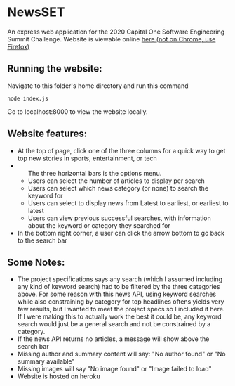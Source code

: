 # NewsSET

An express web application for the 2020 Capital One Software Engineering Summit Challenge. Website is viewable online 
<a href= "https://phuang-newsset-ses.herokuapp.com/" target = "_blank">here (not on Chrome, use Firefox)</a>
## Running the website:
Navigate to this folder's home directory and run this command
```
node index.js
```
Go to localhost:8000 to view the website locally.

## Website features:
<ul>
<li>At the top of page, click one of the three columns for a quick way to get top new stories in sports, entertainment, or tech</li>
<li><ul>The three horizontal bars is the options menu.
<li>Users can select the number of articles to display per search</li>
<li>Users can select which news category (or none) to search the keyword for</li>
<li>Users can select to display news from Latest to earliest, or earliest to latest</li>
<li>Users can view previous successful searches, with information about the keyword or category they searched for</li>
</ul>
</li>
<li>In the bottom right corner, a user can click the arrow bottom to go back to the search bar</li>
</ul>

## Some Notes:
<ul>

<li>The project specifications says any search (which I assumed including any
    kind of keyword search) had to be filtered by the three categories above.
    For some reason with this news API, using keyword searches while 
    also constraining by category for top headlines oftens yields very few results, but I wanted to meet the project specs so I included 
    it here. If I were making this to actually work the best it could be, any keyword search would
    just be a general search and not be constrained by a category.</li>
<li>If the news API returns no articles, a message will show above the search bar</li>
<li>Missing author and summary content will say: "No author found" or "No summary available"</li>
<li>Missing images will say "No image found" or "Image failed to load"</li>
<li>Website is hosted on heroku</li>
</ul>
